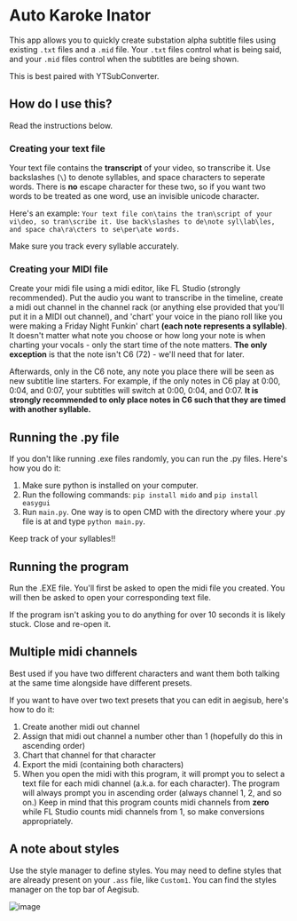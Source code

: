 # Auto Karoke Inator
This app allows you to quickly create substation alpha subtitle files using existing ``.txt`` files
and a `.mid` file. Your `.txt` files control what is being said, and your `.mid` files control when the subtitles are
being shown.

This is best paired with YTSubConverter.

## How do I use this?

Read the instructions below.

### Creating your text file

Your text file contains the **transcript** of your video, so transcribe it. Use backslashes (``\``) to denote syllables,
and space characters to seperate words. There is **no** escape character for these two, so if you want two words to be
treated as one word, use an invisible unicode character.

Here's an example:
```Your text file con\tains the tran\script of your vi\deo, so tran\scribe it. Use back\slashes to de\note syl\lab\les, and space cha\ra\cters to se\per\ate words.```

Make sure you track every syllable accurately.

### Creating your MIDI file

Create your midi file using a midi editor, like FL Studio (strongly recommended). Put the audio you want to transcribe
in the timeline, create a midi out channel in the channel rack (or anything else provided that you'll put it in a MIDI
out channel), and 'chart' your voice in the piano roll like you were making a Friday Night Funkin' chart **(each note
represents a syllable)**. It doesn't matter what note you choose or how long your note is when charting your vocals -
only the start time of the note matters. **The only exception** is that the note isn't C6 (72) - we'll need that for
later.

Afterwards, only in the C6 note, any note you place there will be seen as new subtitle line starters. For example, if
the only notes in C6 play at 0:00, 0:04, and 0:07, your subtitles will switch at 0:00, 0:04, and 0:07. **It is strongly
recommended to only place notes in C6 such that they are timed with another syllable.**

## Running the .py file
If you don't like running .exe files randomly, you can run the .py files.
Here's how you do it:

1. Make sure python is installed on your computer.
2. Run the following commands: ``pip install mido`` and ``pip install easygui``
3. Run ``main.py``. One way is to open CMD with the directory where your .py file is at and type ``python main.py``.

Keep track of your syllables!!

## Running the program

Run the .EXE file. You'll first be asked to open the midi file you created. You will then be asked to open your
corresponding text file.

If the program isn't asking you to do anything for over 10 seconds it is likely stuck. Close and re-open it.

## Multiple midi channels

Best used if you have two different characters and want them both talking at the same time alongside have different
presets.

If you want to have over two text presets that you can edit in aegisub, here's how to do it:

1. Create another midi out channel
2. Assign that midi out channel a number other than 1 (hopefully do this in ascending order)
3. Chart that channel for that character
4. Export the midi (containing both characters)
5. When you open the midi with this program, it will prompt you to select a text file for each midi channel (a.k.a. for
   each character). The program will always prompt you in ascending order (always channel 1, 2, and so on.) Keep in mind
   that this program counts midi channels from **zero** while FL Studio counts midi channels from 1, so make conversions
   appropriately.

## A note about styles
Use the style manager to define styles. You may need to define
styles that are already present on your ``.ass`` file, like ``Custom1``.
You can find the styles manager on the top bar of Aegisub.

![image](https://user-images.githubusercontent.com/31808925/147286583-c2c9bc0d-68ae-48d8-8c87-430121907727.png)

